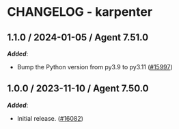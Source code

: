 # CHANGELOG - karpenter

<!-- towncrier release notes start -->

## 1.1.0 / 2024-01-05 / Agent 7.51.0

***Added***:

* Bump the Python version from py3.9 to py3.11 ([#15997](https://github.com/DataDog/integrations-core/pull/15997))

## 1.0.0 / 2023-11-10 / Agent 7.50.0

***Added***:

* Initial release. ([#16082](https://github.com/DataDog/integrations-core/pull/16082))
